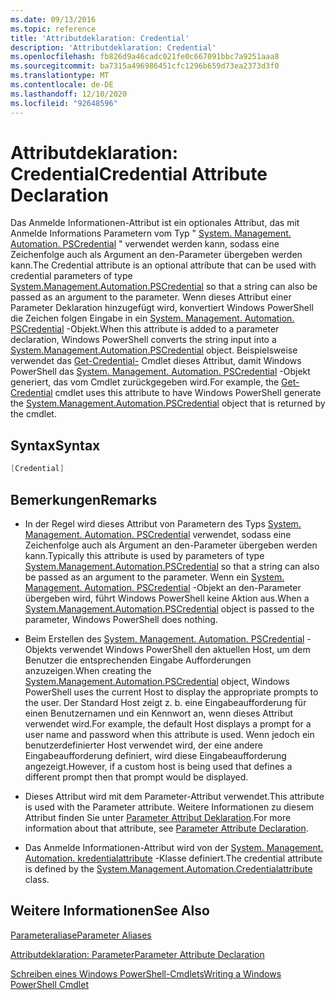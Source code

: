 ```yaml
---
ms.date: 09/13/2016
ms.topic: reference
title: 'Attributdeklaration: Credential'
description: 'Attributdeklaration: Credential'
ms.openlocfilehash: fb826d9a46cadc021fe0c667091bbc7a9251aaa8
ms.sourcegitcommit: ba7315a496986451cfc1296b659d73ea2373d3f0
ms.translationtype: MT
ms.contentlocale: de-DE
ms.lasthandoff: 12/10/2020
ms.locfileid: "92648596"
---
```

# <a name="credential-attribute-declaration"></a><span data-ttu-id="9680f-103">Attributdeklaration: Credential</span><span class="sxs-lookup"><span data-stu-id="9680f-103">Credential Attribute Declaration</span></span>

<span data-ttu-id="9680f-104">Das Anmelde Informationen-Attribut ist ein optionales Attribut, das mit Anmelde Informations Parametern vom Typ " [System. Management. Automation. PSCredential](/dotnet/api/System.Management.Automation.PSCredential) " verwendet werden kann, sodass eine Zeichenfolge auch als Argument an den-Parameter übergeben werden kann.</span><span class="sxs-lookup"><span data-stu-id="9680f-104">The Credential attribute is an optional attribute that can be used with credential parameters of type [System.Management.Automation.PSCredential](/dotnet/api/System.Management.Automation.PSCredential) so that a string can also be passed as an argument to the parameter.</span></span> <span data-ttu-id="9680f-105">Wenn dieses Attribut einer Parameter Deklaration hinzugefügt wird, konvertiert Windows PowerShell die Zeichen folgen Eingabe in ein [System. Management. Automation. PSCredential](/dotnet/api/System.Management.Automation.PSCredential) -Objekt.</span><span class="sxs-lookup"><span data-stu-id="9680f-105">When this attribute is added to a parameter declaration, Windows PowerShell converts the string input into a [System.Management.Automation.PSCredential](/dotnet/api/System.Management.Automation.PSCredential) object.</span></span> <span data-ttu-id="9680f-106">Beispielsweise verwendet das [Get-Credential-](/powershell/module/Microsoft.PowerShell.Security/Get-Credential) Cmdlet dieses Attribut, damit Windows PowerShell das [System. Management. Automation. PSCredential](/dotnet/api/System.Management.Automation.PSCredential) -Objekt generiert, das vom Cmdlet zurückgegeben wird.</span><span class="sxs-lookup"><span data-stu-id="9680f-106">For example, the [Get-Credential](/powershell/module/Microsoft.PowerShell.Security/Get-Credential) cmdlet uses this attribute to have Windows PowerShell generate the [System.Management.Automation.PSCredential](/dotnet/api/System.Management.Automation.PSCredential) object that is returned by the cmdlet.</span></span>

## <a name="syntax"></a><span data-ttu-id="9680f-107">Syntax</span><span class="sxs-lookup"><span data-stu-id="9680f-107">Syntax</span></span>

```csharp
[Credential]
```

## <a name="remarks"></a><span data-ttu-id="9680f-108">Bemerkungen</span><span class="sxs-lookup"><span data-stu-id="9680f-108">Remarks</span></span>

- <span data-ttu-id="9680f-109">In der Regel wird dieses Attribut von Parametern des Typs [System. Management. Automation. PSCredential](/dotnet/api/System.Management.Automation.PSCredential) verwendet, sodass eine Zeichenfolge auch als Argument an den-Parameter übergeben werden kann.</span><span class="sxs-lookup"><span data-stu-id="9680f-109">Typically this attribute is used by parameters of type [System.Management.Automation.PSCredential](/dotnet/api/System.Management.Automation.PSCredential) so that a string can also be passed as an argument to the parameter.</span></span> <span data-ttu-id="9680f-110">Wenn ein [System. Management. Automation. PSCredential](/dotnet/api/System.Management.Automation.PSCredential) -Objekt an den-Parameter übergeben wird, führt Windows PowerShell keine Aktion aus.</span><span class="sxs-lookup"><span data-stu-id="9680f-110">When a [System.Management.Automation.PSCredential](/dotnet/api/System.Management.Automation.PSCredential) object is passed to the parameter, Windows PowerShell does nothing.</span></span>

- <span data-ttu-id="9680f-111">Beim Erstellen des [System. Management. Automation. PSCredential](/dotnet/api/System.Management.Automation.PSCredential) -Objekts verwendet Windows PowerShell den aktuellen Host, um dem Benutzer die entsprechenden Eingabe Aufforderungen anzuzeigen.</span><span class="sxs-lookup"><span data-stu-id="9680f-111">When creating the [System.Management.Automation.PSCredential](/dotnet/api/System.Management.Automation.PSCredential) object, Windows PowerShell uses the current Host to display the appropriate prompts to the user.</span></span> <span data-ttu-id="9680f-112">Der Standard Host zeigt z. b. eine Eingabeaufforderung für einen Benutzernamen und ein Kennwort an, wenn dieses Attribut verwendet wird.</span><span class="sxs-lookup"><span data-stu-id="9680f-112">For example, the default Host displays a prompt for a user name and password when this attribute is used.</span></span> <span data-ttu-id="9680f-113">Wenn jedoch ein benutzerdefinierter Host verwendet wird, der eine andere Eingabeaufforderung definiert, wird diese Eingabeaufforderung angezeigt.</span><span class="sxs-lookup"><span data-stu-id="9680f-113">However, if a custom host is being used that defines a different prompt then that prompt would be displayed.</span></span>

- <span data-ttu-id="9680f-114">Dieses Attribut wird mit dem Parameter-Attribut verwendet.</span><span class="sxs-lookup"><span data-stu-id="9680f-114">This attribute is used with the Parameter attribute.</span></span> <span data-ttu-id="9680f-115">Weitere Informationen zu diesem Attribut finden Sie unter [Parameter Attribut Deklaration](./parameter-attribute-declaration.md).</span><span class="sxs-lookup"><span data-stu-id="9680f-115">For more information about that attribute, see [Parameter Attribute Declaration](./parameter-attribute-declaration.md).</span></span>

- <span data-ttu-id="9680f-116">Das Anmelde Informationen-Attribut wird von der [System. Management. Automation. kredentialattribute](/dotnet/api/System.Management.Automation.CredentialAttribute) -Klasse definiert.</span><span class="sxs-lookup"><span data-stu-id="9680f-116">The credential attribute is defined by the [System.Management.Automation.Credentialattribute](/dotnet/api/System.Management.Automation.CredentialAttribute) class.</span></span>

## <a name="see-also"></a><span data-ttu-id="9680f-117">Weitere Informationen</span><span class="sxs-lookup"><span data-stu-id="9680f-117">See Also</span></span>

[<span data-ttu-id="9680f-118">Parameteraliase</span><span class="sxs-lookup"><span data-stu-id="9680f-118">Parameter Aliases</span></span>](./parameter-aliases.md)

[<span data-ttu-id="9680f-119">Attributdeklaration: Parameter</span><span class="sxs-lookup"><span data-stu-id="9680f-119">Parameter Attribute Declaration</span></span>](./parameter-attribute-declaration.md)

[<span data-ttu-id="9680f-120">Schreiben eines Windows PowerShell-Cmdlets</span><span class="sxs-lookup"><span data-stu-id="9680f-120">Writing a Windows PowerShell Cmdlet</span></span>](./writing-a-windows-powershell-cmdlet.md)
